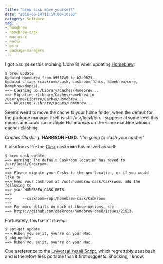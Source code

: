 ```yaml
---
title: "brew cask move yourself"
date: "2016-06-14T11:58:00+10:00"
category: Software
tag:
- homebrew
- homebrew-cask
- mac-os-x
- macos
- os-x
- package-managers
---
```

I got a surprise this morning (June 8) when updating [Homebrew]:

    $ brew update
    Updated Homebrew from b9552a5 to b2c9625.
    Updated 4 taps (caskroom/cask, caskroom/fonts, homebrew/core, homebrew/dupes).
    ==> Cleaning up /Library/Caches/Homebrew...
    ==> Migrating /Library/Caches/Homebrew to /Users/me/Library/Caches/Homebrew...
    ==> Deleting /Library/Caches/Homebrew...

Seems weird to move the cache to your home folder, when the default for the package manager itself is still /usr/local/bin. I suppose at some level this means one could run multiple Homebrews on the same machine without caches clashing.

*Caches Clashing*. **HARRISON FORD**. *"I'm going to clash your cache!"*

It also looks like the [Cask] caskroom has moved as well:

    $ brew cask update
    ==> Warning: The default Caskroom location has moved to /usr/local/Caskroom.
    ==>
    ==> Please migrate your Casks to the new location, or if you would like to 
    ==> keep your Caskroom at /opt/homebrew-cask/Caskroom, add the following to 
    ==> your HOMEBREW_CASK_OPTS:
    ==>
    ==>     --caskroom=/opt/homebrew-cask/Caskroom
    ==>
    ==> For more details on each of those options, see 
    ==> https://github.com/caskroom/homebrew-cask/issues/21913.

Fortunately, this hasn't moved:

    $ apt-get update
    ==> Ruben you eejit, you're on your Mac.
    $ pkg update
    ==> Ruben you eejit, you're on your Mac.

Cue a reference to the [Universal Install Script], which regrettably uses bash and is therefore less portable than it first suggests. Shocking, I know.

[Homebrew]: http://brew.sh/
[Cask]: https://caskroom.github.io/
[Universal Install Script]: https://xkcd.com/1654/

